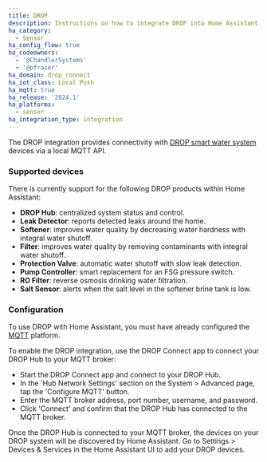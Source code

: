 ```yaml
---
title: DROP
description: Instructions on how to integrate DROP into Home Assistant.
ha_category:
  - Sensor
ha_config_flow: true
ha_codeowners:
  - '@ChandlerSystems'
  - '@pfrazer'
ha_domain: drop_connect
ha_iot_class: Local Push
ha_mqtt: true
ha_release: '2024.1'
ha_platforms:
  - sensor
ha_integration_type: integration
---
```


The DROP integration provides connectivity with 
[DROP smart water system](https://dropconnect.com) devices via a local MQTT API.

### Supported devices

There is currently support for the following DROP products within Home Assistant:

- **DROP Hub**: centralized system status and control.
- **Leak Detector**: reports detected leaks around the home.
- **Softener**: improves water quality by decreasing water hardness with integral water shutoff.
- **Filter**: improves water quality by removing contaminants with integral water shutoff.
- **Protection Valve**: automatic water shutoff with slow leak detection.
- **Pump Controller**: smart replacement for an FSG pressure switch.
- **RO Filter**: reverse osmosis drinking water filtration.
- **Salt Sensor**: alerts when the salt level in the softener brine tank is low.

### Configuration

To use DROP with Home Assistant, you must have already configured the [MQTT](/integrations/mqtt/) platform.

To enable the DROP integration, use the DROP Connect app to connect your DROP Hub to your MQTT broker:
- Start the DROP Connect app and connect to your DROP Hub.
- In the 'Hub Network Settings' section on the System > Advanced page, tap the 'Configure MQTT' button.
- Enter the MQTT broker address, port number, username, and password.
- Click 'Connect' and confirm that the DROP Hub has connected to the MQTT broker.

Once the DROP Hub is connected to your MQTT broker, the devices on your DROP system will be discovered by Home Assistant.
Go to Settings > Devices & Services in the Home Assistant UI to add your DROP devices.

